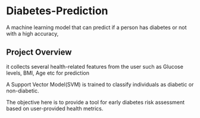 # Diabetes-Prediction
A machine learning model that can predict if a person has diabetes or not with a high accuracy,

## Project Overview
it collects several health-related features from the user such as Glucose levels, BMI, Age etc for prediction

A Support Vector Model(SVM) is trained to classify individuals as diabetic or non-diabetic.

The objective here is to provide a tool for early diabetes risk assessment based on user-provided health metrics.

